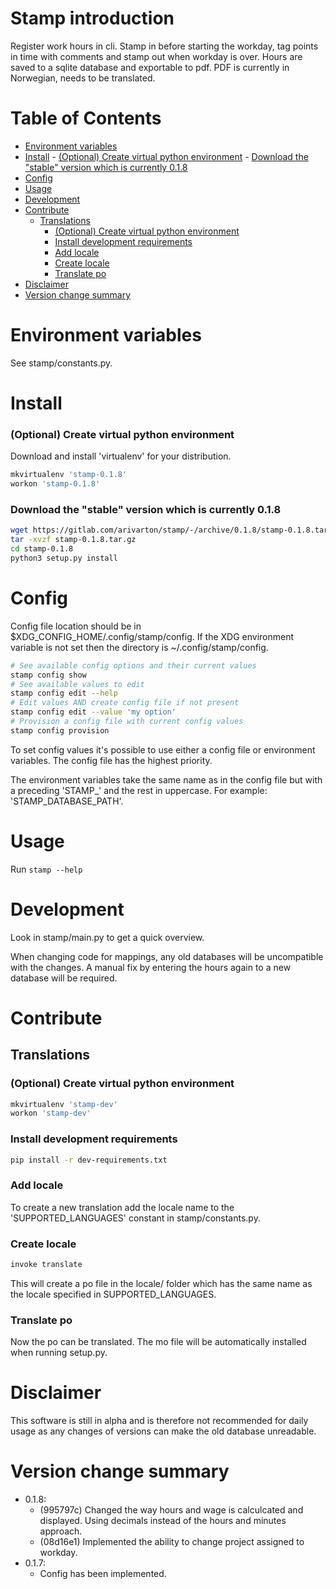 # Stamp introduction
Register work hours in cli.
Stamp in before starting the workday, tag points in time with comments and stamp out when workday is over.
Hours are saved to a sqlite database and exportable to pdf.
PDF is currently in Norwegian, needs to be translated.


# Table of Contents
<!-- vim-markdown-toc GitLab -->

+ [Environment variables](#environment-variables)
+ [Install](#install)
        - [(Optional) Create virtual python environment](#optional-create-virtual-python-environment)
        - [Download the "stable" version which is currently 0.1.8](#download-the-stable-version-which-is-currently-018)
+ [Config](#config)
+ [Usage](#usage)
+ [Development](#development)
+ [Contribute](#contribute)
    * [Translations](#translations)
        - [(Optional) Create virtual python environment](#optional-create-virtual-python-environment-1)
        - [Install development requirements](#install-development-requirements)
        - [Add locale](#add-locale)
        - [Create locale](#create-locale)
        - [Translate po](#translate-po)
+ [Disclaimer](#disclaimer)
+ [Version change summary](#version-change-summary)

<!-- vim-markdown-toc -->

# Environment variables

See stamp/constants.py.


# Install
### (Optional) Create virtual python environment
Download and install 'virtualenv' for your distribution.

```bash
mkvirtualenv 'stamp-0.1.8'
workon 'stamp-0.1.8'
```

### Download the "stable" version which is currently 0.1.8

```bash
wget https://gitlab.com/arivarton/stamp/-/archive/0.1.8/stamp-0.1.8.tar.gz
tar -xvzf stamp-0.1.8.tar.gz
cd stamp-0.1.8
python3 setup.py install
```


# Config
Config file location should be in $XDG_CONFIG_HOME/.config/stamp/config. If the XDG environment variable is not set then the directory is ~/.config/stamp/config.

```bash
# See available config options and their current values 
stamp config show
# See available values to edit
stamp config edit --help
# Edit values AND create config file if not present
stamp config edit --value 'my option'
# Provision a config file with current config values
stamp config provision
```

To set config values it's possible to use either a config file or environment variables.
The config file has the highest priority.

The environment variables take the same name as in the config file but with a preceding 'STAMP_' and the rest in uppercase. For example: 'STAMP_DATABASE_PATH'.


# Usage
Run `stamp --help`


# Development
Look in stamp/main.py to get a quick overview.

When changing code for mappings, any old databases will be uncompatible with the changes. 
A manual fix by entering the hours again to a new database will be required.


# Contribute

## Translations

### (Optional) Create virtual python environment
```bash
mkvirtualenv 'stamp-dev'
workon 'stamp-dev'
```

### Install development requirements
```bash
pip install -r dev-requirements.txt
```

### Add locale
To create a new translation add the locale name to the 'SUPPORTED_LANGUAGES' constant in stamp/constants.py.

### Create locale
```bash
invoke translate
```
This will create a po file in the locale/ folder which has the same name as the locale specified in SUPPORTED_LANGUAGES.

### Translate po
Now the po can be translated. The mo file will be automatically installed when running setup.py.



# Disclaimer
This software is still in alpha and is therefore not recommended for daily usage as any changes of versions can make the old database unreadable.


# Version change summary
- 0.1.8: 
   - (995797c) Changed the way hours and wage is calculcated and displayed. Using decimals instead of the hours and minutes approach.
   - (08d16e1) Implemented the ability to change project assigned to workday.
- 0.1.7: 
   - Config has been implemented.
